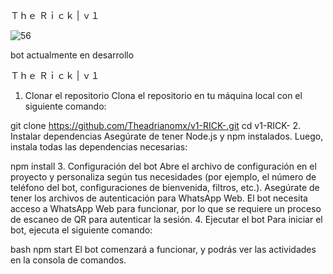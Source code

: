 Ｔｈｅ Ｒｉｃｋ | ｖ１







![56](https://github.com/user-attachments/assets/1f8864fd-6706-4bcc-8983-8cf07f551fba)






bot actualmente en desarrollo 




















Ｔｈｅ Ｒｉｃｋ | ｖ１


1. Clonar el repositorio
Clona el repositorio en tu máquina local con el siguiente comando:

git clone https://github.com/Theadrianomx/v1-RICK-.git
cd v1-RICK-
2. Instalar dependencias
Asegúrate de tener Node.js y npm instalados. Luego, instala todas las dependencias necesarias:


  
npm install
3. Configuración del bot
Abre el archivo de configuración en el proyecto y personaliza según tus necesidades (por ejemplo, el número de teléfono del bot, configuraciones de bienvenida, filtros, etc.).
Asegúrate de tener los archivos de autenticación para WhatsApp Web. El bot necesita acceso a WhatsApp Web para funcionar, por lo que se requiere un proceso de escaneo de QR para autenticar la sesión.
4. Ejecutar el bot
Para iniciar el bot, ejecuta el siguiente comando:

bash
npm start
El bot comenzará a funcionar, y podrás ver las actividades en la consola de comandos.
